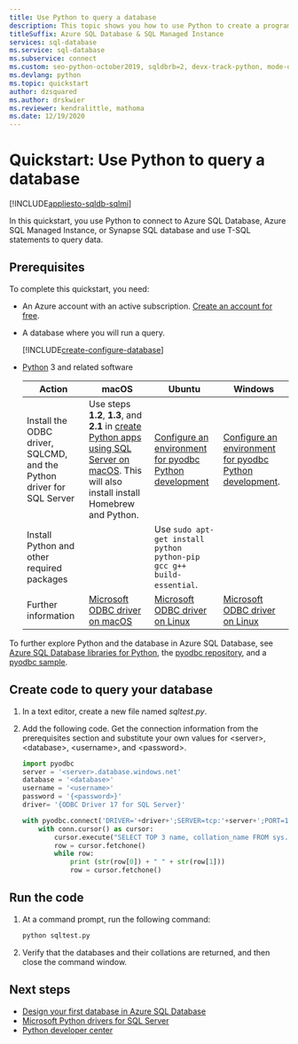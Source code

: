 ```yaml
---
title: Use Python to query a database
description: This topic shows you how to use Python to create a program that connects to a database in Azure SQL Database and query it using Transact-SQL statements.
titleSuffix: Azure SQL Database & SQL Managed Instance
services: sql-database
ms.service: sql-database
ms.subservice: connect
ms.custom: seo-python-october2019, sqldbrb=2, devx-track-python, mode-other
ms.devlang: python
ms.topic: quickstart
author: dzsquared
ms.author: drskwier
ms.reviewer: kendralittle, mathoma
ms.date: 12/19/2020
---
```

# Quickstart: Use Python to query a database

[!INCLUDE[appliesto-sqldb-sqlmi](../includes/appliesto-sqldb-sqlmi-asa.md)]

In this quickstart, you use Python to connect to Azure SQL Database, Azure SQL Managed Instance, or Synapse SQL database and use T-SQL statements to query data.

## Prerequisites

To complete this quickstart, you need:

- An Azure account with an active subscription. [Create an account for free](https://azure.microsoft.com/free/?ref=microsoft.com&utm_source=microsoft.com&utm_medium=docs&utm_campaign=visualstudio).

- A database where you will run a query.

  [!INCLUDE[create-configure-database](../includes/create-configure-database.md)]

- [Python](https://python.org/downloads) 3 and related software
    

    |**Action**|**macOS**|**Ubuntu**|**Windows**|
    |----------|-----------|------------|---------|
    |Install the ODBC driver, SQLCMD, and the Python driver for SQL Server|Use steps **1.2**, **1.3**, and **2.1** in [create Python apps using SQL Server on macOS](https://www.microsoft.com/sql-server/developer-get-started/python/mac/). This will also install install Homebrew and Python.       |[Configure an environment for pyodbc Python development](/sql/connect/python/pyodbc/step-1-configure-development-environment-for-pyodbc-python-development#linux)|[Configure an environment for pyodbc Python development](/sql/connect/python/pyodbc/step-1-configure-development-environment-for-pyodbc-python-development#windows).|
    |Install Python and other required packages|    |Use `sudo apt-get install python python-pip gcc g++ build-essential`.|    |
    |Further information|[Microsoft ODBC driver on macOS](/sql/connect/odbc/linux-mac/installing-the-microsoft-odbc-driver-for-sql-server)  |[Microsoft ODBC driver on Linux](/sql/connect/odbc/linux-mac/installing-the-microsoft-odbc-driver-for-sql-server)|[Microsoft ODBC driver on Linux](/sql/connect/odbc/linux-mac/installing-the-microsoft-odbc-driver-for-sql-server)|



To further explore Python and the database in Azure SQL Database, see [Azure SQL Database libraries for Python](/python/api/overview/azure/sql), the [pyodbc repository](https://github.com/mkleehammer/pyodbc/wiki/), and a [pyodbc sample](https://github.com/mkleehammer/pyodbc/wiki/Getting-started).

## Create code to query your database 

1. In a text editor, create a new file named *sqltest.py*.  
   
1. Add the following code. Get the connection information from the prerequisites section and substitute your own values for \<server>, \<database>, \<username>, and \<password>.
   
   ```python
   import pyodbc
   server = '<server>.database.windows.net'
   database = '<database>'
   username = '<username>'
   password = '{<password>}'   
   driver= '{ODBC Driver 17 for SQL Server}'
   
   with pyodbc.connect('DRIVER='+driver+';SERVER=tcp:'+server+';PORT=1433;DATABASE='+database+';UID='+username+';PWD='+ password) as conn:
       with conn.cursor() as cursor:
           cursor.execute("SELECT TOP 3 name, collation_name FROM sys.databases")
           row = cursor.fetchone()
           while row:
               print (str(row[0]) + " " + str(row[1]))
               row = cursor.fetchone()
   ```
   

## Run the code

1. At a command prompt, run the following command:

   ```cmd
   python sqltest.py
   ```

1. Verify that the databases and their collations are returned, and then close the command window.

## Next steps

- [Design your first database in Azure SQL Database](design-first-database-tutorial.md)
- [Microsoft Python drivers for SQL Server](/sql/connect/python/python-driver-for-sql-server/)
- [Python developer center](https://azure.microsoft.com/develop/python/?v=17.23h)
